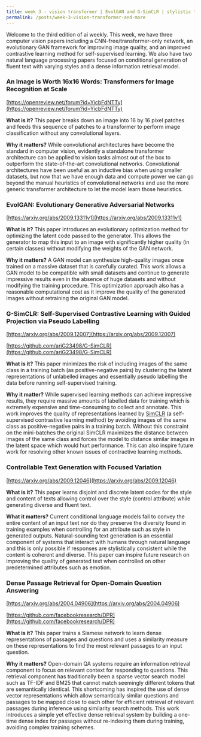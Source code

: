 ```yaml
---
title: week 3 - vision transformer | EvolGAN and G-SimCLR | stylistic text generation and dense retrieval
permalink: /posts/week-3-vision-transformer-and-more
---
```

Welcome to the third edition of ai weekly. This week, we have three computer vision papers including a CNN-free/transformer-only network, an evolutionary GAN framework for improving image quality, and an improved contrastive learning method for self-supervised learning. We also have two natural language processing papers focused on conditional generation of fluent text with varying styles and a dense information retrieval model.

### An Image is Worth 16x16 Words: Transformers for Image Recognition at Scale

[https://openreview.net/forum?id=YicbFdNTTy](https://openreview.net/forum?id=YicbFdNTTy)

**What is it?** This paper breaks down an image into 16 by 16 pixel patches and feeds this sequence of patches to a transformer to perform image classification without any convolutional layers.

**Why it matters?** While convolutional architectures have become the standard in computer vision, evidently a standalone transformer architecture can be applied to vision tasks almost out of the box to outperform the state-of-the-art convolutional networks. Convolutional architectures have been useful as an inductive bias when using smaller datasets, but now that we have enough data and compute power we can go beyond the manual heuristics of convolutional networks and use the more generic transformer architecture to let the model learn those heuristics.

### EvolGAN: Evolutionary Generative Adversarial Networks

[https://arxiv.org/abs/2009.13311v1](https://arxiv.org/abs/2009.13311v1)

**What is it?** This paper introduces an evolutionary optimization method for optimizing the latent code passed to the generator. This allows the generator to map this input to an image with significantly higher quality (in certain classes) without modifying the weights of the GAN network.

**Why it matters?** A GAN model can synthesize high-quality images once trained on a massive dataset that is carefully curated. This work allows a GAN model to be compatible with small datasets and continue to generate impressive results even in the absence of huge datasets and without modifying the training procedure. This optimization approach also has a reasonable computational cost as it improve the quality of the generated images without retraining the original GAN model.

### G-SimCLR: Self-Supervised Contrastive Learning with Guided Projection via Pseudo Labelling

[https://arxiv.org/abs/2009.12007](https://arxiv.org/abs/2009.12007)

[https://github.com/ariG23498/G-SimCLR](https://github.com/ariG23498/G-SimCLR)

**What is it?** This paper minimizes the risk of including images of the same class in a training batch (as positive-negative pairs) by clustering the latent representations of unlabelled images and essentially pseudo labelling the data before running self-supervised training.

**Why it matter?** While supervised learning methods can achieve impressive results, they require massive amounts of labelled data for training which is extremely expensive and time-consuming to collect and annotate. This work improves the quality of representations learned by [SimCLR](https://ai.googleblog.com/2020/04/advancing-self-supervised-and-semi.html) (a self-supervised contrastive learning method) by avoiding images of the same class as positive-negative pairs in a training batch. Without this constraint on the mini-batches the original SimCLR maximizes the distance between images of the same class and forces the model to distance similar images in the latent space which would hurt performance. This can also inspire future work for resolving other known issues of contractive learning methods.

### Controllable Text Generation with Focused Variation

[https://arxiv.org/abs/2009.12046](https://arxiv.org/abs/2009.12046)

**What is it?** This paper learns disjoint and discrete latent codes for the style and content of texts allowing control over the style (control attribute) while generating diverse and fluent text.

**What it matters?** Current conditional language models fail to convey the entire content of an input text nor do they preserve the diversity found in training examples when controlling for an attribute such as style in generated outputs. Natural-sounding text generation is an essential component of systems that interact with humans through natural language and this is only possible if responses are stylistically consistent while the content is coherent and diverse. This paper can inspire future research on improving the quality of generated text when controlled on other predetermined attributes such as emotion.

### Dense Passage Retrieval for Open-Domain Question Answering

[https://arxiv.org/abs/2004.04906](https://arxiv.org/abs/2004.04906)

[https://github.com/facebookresearch/DPR](https://github.com/facebookresearch/DPR)

**What is it?** This paper trains a Siamese network to learn dense representations of passages and questions and uses a similarity measure on these representations to find the most relevant passages to an input question.

**Why it matters?** Open-domain QA systems require an information retrieval component to focus on relevant context for responding to questions. This retrieval component has traditionally been a sparse vector search model such as TF-IDF and BM25 that cannot match seemingly different tokens that are semantically identical. This shortcoming has inspired the use of dense vector representations which allow semantically similar questions and passages to be mapped close to each other for efficient retrieval of relevant passages during inference using similarity search methods. This work introduces a simple yet effective dense retrieval system by building a one-time dense index for passages without re-indexing them during training, avoiding complex training schemes.
